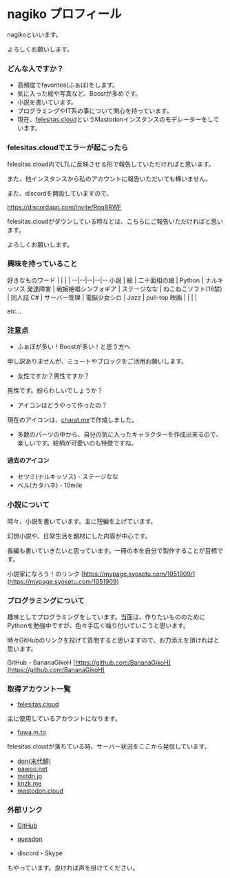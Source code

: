 # nagiko プロフィール
nagikoといいます。

よろしくお願いします。

### どんな人ですか？
- 高頻度でfavorites(ふぁぼ)をします。
- 気に入った絵や写真など、Boostが多めです。
- 小説を書いています。
- プログラミングやIT系の事について関心を持っています。
- 現在、[felesitas.cloud](https://felesitas.cloud/about/)というMastodonインスタンスのモデレーターをしています。

### felesitas.cloudでエラーが起こったら

felesitas.cloud内でLTLに反映させる形で報告していただければと思います。

また、他インスタンスから私のアカウントに報告いただいても構いません。

また、discordを開設していますので、

https://discordapp.com/invite/Rpq8RWF

felesitas.cloudがダウンしている時などは、こちらにご報告いただければと思います。

よろしくお願いします。

### 興味を持っていること

好きなものワード | | | |
--|--|--|--|--
小説 | 絵 | 二十面相の娘 | Python | ナルキッソス
発達障害 | 戦姫絶唱シンフォギア | ステージなな | ねこねこソフト(18禁) | 同人誌
C# | サーバー管理 | 電脳少女シロ | Jazz | pull-top
映画 | | | |

etc…


### 注意点
- ふぁぼが多い！Boostが多い！と思う方へ

申し訳ありませんが、ミュートやブロックをご活用お願いします。

- 女性ですか？男性ですか？

男性です。紛らわしいでしょうか？

- アイコンはどうやって作ったの？

現在のアイコンは、[charat.me](https://charat.me/)で作成しました。
  - 多数のパーツの中から、自分の気に入ったキャラクターを作成出来るので、楽しいです。絵柄が可愛いのも特徴ですね。

#### 過去のアイコン
- セツミ(ナルキッソス) - ステージなな
- ベル(カタハネ) - 10mile

### 小説について
時々、小説を書いています。主に短編を上げています。

幻想小説や、日常生活を題材にした内容が中心です。

長編も書いていきたいと思っています。一冊の本を自分で製作することが目標です。

小説家になろう！のリンク
[https://mypage.syosetu.com/1051909/](https://mypage.syosetu.com/1051909)

### プログラミングについて
趣味としてプログラミングをしています。当面は、作りたいもののためにPythonを勉強中ですが、色々手広く噛り付いていこうと思います。

時々GitHubのリンクを投げて質問すると思いますので、お力添えを頂ければと思います。

GitHub - BananaGikoH
[https://github.com/BananaGikoH](https://github.com/BananaGikoH)

### 取得アカウント一覧
- [felesitas.cloud](https://felesitas.cloud/@BananaGiko_cle)

主に使用しているアカウントになります。
- [fuwa.m.to](https://huwa.m.to/@BananaGiko_cle)

felesitas.cloudが落ちている時、サーバー状況をここから発信しています。
- [don(末代鯖)](https://mstdn.maud.io/@BananaGiko_cle)
- [pawoo.net](https://pawoo.net/@BananaGiko_cle)
- [mstdn.jp](https://mstdn.jp/@BananaGiko_cle)
- [knzk.me](https://knzk.me/@BananaGiko_cle)
- [mastodon.cloud](https://mastodon.cloud/@BananaGiko_cle)
  
### 外部リンク
- [GitHub](https://github.com/BananaGikoH)

- [quesdon](https://quesdon.rinsuki.tk/@BananaGiko_cle@felesitas.cloud)

- discord・Skype

もやっています。良ければ声を掛けてください。
